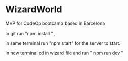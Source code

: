 # WizardWorld

MVP for CodeOp bootcamp based in Barcelona

In git run "npm install " ,

in same terminal run "npm start" for the server to start.

In new terminal cd in wizard file and run " npm run dev "
